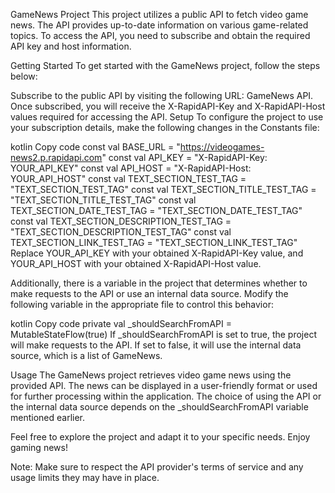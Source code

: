 GameNews Project
This project utilizes a public API to fetch video game news. The API provides up-to-date information on various game-related topics. To access the API, you need to subscribe and obtain the required API key and host information.

Getting Started
To get started with the GameNews project, follow the steps below:

Subscribe to the public API by visiting the following URL: GameNews API.
Once subscribed, you will receive the X-RapidAPI-Key and X-RapidAPI-Host values required for accessing the API.
Setup
To configure the project to use your subscription details, make the following changes in the Constants file:

kotlin
Copy code
const val BASE_URL = "https://videogames-news2.p.rapidapi.com"
const val API_KEY = "X-RapidAPI-Key: YOUR_API_KEY"
const val API_HOST = "X-RapidAPI-Host: YOUR_API_HOST"
const val TEXT_SECTION_TEST_TAG = "TEXT_SECTION_TEST_TAG"
const val TEXT_SECTION_TITLE_TEST_TAG = "TEXT_SECTION_TITLE_TEST_TAG"
const val TEXT_SECTION_DATE_TEST_TAG = "TEXT_SECTION_DATE_TEST_TAG"
const val TEXT_SECTION_DESCRIPTION_TEST_TAG = "TEXT_SECTION_DESCRIPTION_TEST_TAG"
const val TEXT_SECTION_LINK_TEST_TAG = "TEXT_SECTION_LINK_TEST_TAG"
Replace YOUR_API_KEY with your obtained X-RapidAPI-Key value, and YOUR_API_HOST with your obtained X-RapidAPI-Host value.

Additionally, there is a variable in the project that determines whether to make requests to the API or use an internal data source. Modify the following variable in the appropriate file to control this behavior:

kotlin
Copy code
private val _shouldSearchFromAPI = MutableStateFlow(true)
If _shouldSearchFromAPI is set to true, the project will make requests to the API. If set to false, it will use the internal data source, which is a list of GameNews.

Usage
The GameNews project retrieves video game news using the provided API. The news can be displayed in a user-friendly format or used for further processing within the application. The choice of using the API or the internal data source depends on the _shouldSearchFromAPI variable mentioned earlier.

Feel free to explore the project and adapt it to your specific needs. Enjoy gaming news!

Note: Make sure to respect the API provider's terms of service and any usage limits they may have in place.
